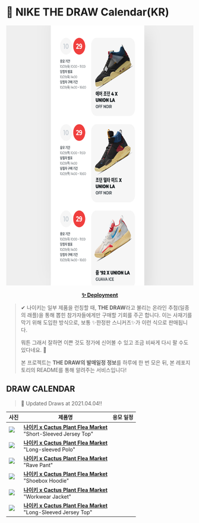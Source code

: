 # 👟 NIKE THE DRAW Calendar(KR)

<div align="center">
  <a href="https://junhoyeo.github.io/NIKE-THE-DRAW-Calendar/">
    <img src="./docs/images/preview.png" alt="Preview image of deployed application" height="700px" width="700px" />
  </a>
</div>

<p align="center">
  <a href="https://junhoyeo.github.io/NIKE-THE-DRAW-Calendar/">
    <strong>✨ Deployment</strong>
  </a>
</p>

> ✔ 나이키는 일부 제품을 런칭할 때, **THE DRAW**라고 불리는 온라인 추첨(일종의 래플)을 통해 뽑힌 참가자들에게만 구매할 기회를 주곤 합니다. 이는 사재기를 막기 위해 도입한 방식으로, 보통 ✨한정판 스니커즈✨가 이런 식으로 판매됩니다.
>
> 뭐튼 그래서 잘하면 이쁜 것도 정가에 신어볼 수 있고 조금 비싸게 다시 팔 수도 있다네요. 🤭
>
> 본 프로젝트는 **THE DRAW의 발매일정 정보**를 하루에 한 번 모은 뒤, 본 레포지토리의 README를 통해 알려주는 서비스입니다!

## DRAW CALENDAR

<!-- DRAW CALENDAR: START -->

> 👟 Updated Draws at 2021.04.04‼️

| 사진 | 제품명 | 응모 일정 |
| --- | ---- | ------- |
| <img src="https://static-breeze.nike.co.kr/kr/ko_kr/cmsstatic/product/DA2589-341/3fcaaba1-b65b-4bac-b3cd-3429dafcc941_primary.jpg?snkrBrowse" width="256" /> | <a href="https://www.nike.com/kr/launch/t/men/ap/nike-sportswear/DA2589-341/otcl88/as-m-nrg-c-s-s-jersey-top"><strong>나이키 x Cactus Plant Flea Market</strong><br /></a> "Short-Sleeved Jersey Top" |  |
| <img src="https://static-breeze.nike.co.kr/kr/ko_kr/cmsstatic/product/DA2592-397/21daa3aa-3bef-474c-adbf-b35c7e688088_primary.jpg?snkrBrowse" width="256" /> | <a href="https://www.nike.com/kr/launch/t/men/ap/nike-sportswear/DA2592-397/pzkd24/as-m-nrg-c-ls-polo"><strong>나이키 x Cactus Plant Flea Market</strong><br /></a> "Long-sleeved Polo" |  |
| <img src="https://static-breeze.nike.co.kr/kr/ko_kr/cmsstatic/product/DA2593-003/7f732091-a37c-4602-be96-e833bb8aad9e_primary.jpg?snkrBrowse" width="256" /> | <a href="https://www.nike.com/kr/launch/t/men/ap/nike-sportswear/DA2593-003/pyqs18/as-m-nrg-c-rave-pant"><strong>나이키 x Cactus Plant Flea Market</strong><br /></a> "Rave Pant" |  |
| <img src="https://static-breeze.nike.co.kr/kr/ko_kr/cmsstatic/product/DA2598-891/2c3af6dd-d80f-4170-8926-d9c493a23b6b_primary.jpg?snkrBrowse" width="256" /> | <a href="https://www.nike.com/kr/launch/t/men/ap/nike-sportswear/DA2598-891/mzgw13/as-m-nrg-c-shoebox-hoodie"><strong>나이키 x Cactus Plant Flea Market</strong><br /></a> "Shoebox Hoodie" |  |
| <img src="https://static-breeze.nike.co.kr/kr/ko_kr/cmsstatic/product/DC0543-010/333d2369-9a44-487a-acab-0f64329a4bf8_primary.jpg?snkrBrowse" width="256" /> | <a href="https://www.nike.com/kr/launch/t/men/ap/nike-sportswear/DC0543-010/ypgi30/as-m-nrg-c-work-wear-jkt"><strong>나이키 x Cactus Plant Flea Market</strong><br /></a> "Workwear Jacket" |  |
| <img src="https://static-breeze.nike.co.kr/kr/ko_kr/cmsstatic/product/DD4763-073/65be1705-a7e0-42f4-9946-e2c5b6803742_primary.jpg?snkrBrowse" width="256" /> | <a href="https://www.nike.com/kr/launch/t/men/ap/nike-sportswear/DD4763-073/xohf62/as-m-nrg-c-ls-jersey-top"><strong>나이키 x Cactus Plant Flea Market</strong><br /></a> "Long-Sleeved Jersey Top" |  |

<!-- DRAW CALENDAR: END -->
